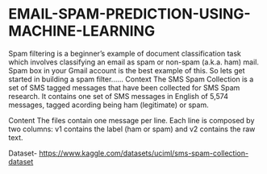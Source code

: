 # EMAIL-SPAM-PREDICTION-USING-MACHINE-LEARNING

Spam filtering is a beginner’s example of document classification task which involves classifying an email as spam or non-spam (a.k.a. ham) mail. Spam box in your Gmail account is the best example of this. So lets get started in building a spam filter......
Context The SMS Spam Collection is a set of SMS tagged messages that have been collected for SMS Spam research. It contains one set of SMS messages in English of 5,574 messages, tagged acording being ham (legitimate) or spam.

Content The files contain one message per line. Each line is composed by two columns: v1 contains the label (ham or spam) and v2 contains the raw text.

Dataset- https://www.kaggle.com/datasets/uciml/sms-spam-collection-dataset
